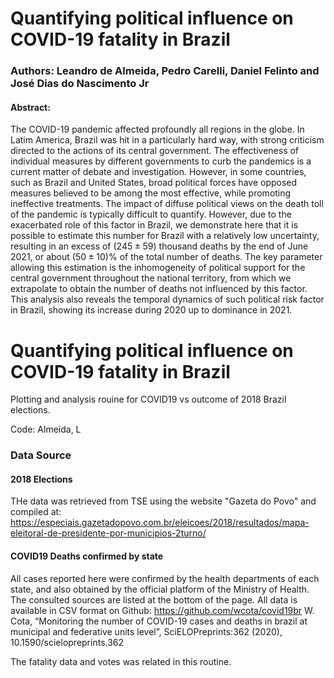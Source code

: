 # Quantifying political influence on COVID-19 fatality in Brazil
### Authors: Leandro de Almeida, Pedro Carelli, Daniel Felinto and José Dias do Nascimento Jr

#### Abstract:
The COVID-19 pandemic affected profoundly all regions in the globe. In Latim America, Brazil was hit in a particularly hard way, with strong criticism directed to the actions of its central government. The effectiveness of individual measures by different governments to curb the pandemics is a current matter of debate and investigation. However, in some countries, such as Brazil and United States, broad political forces have opposed measures believed to be among the most effective, while promoting ineffective treatments. The impact of diffuse political views on the death toll of the pandemic is typically difficult to quantify. However, due to the exacerbated role of this factor in Brazil, we demonstrate here that it is possible to estimate this number for Brazil with a relatively low uncertainty, resulting in an excess of $(245 \pm 59)$ thousand deaths by the end of June 2021, or about $(50 \pm 10)$\% of the total number of deaths. The key parameter allowing this estimation is the inhomogeneity of political support for the central government throughout the national territory, from which we extrapolate to obtain the number of deaths not influenced by this factor. This analysis also reveals the temporal dynamics of such political risk factor in Brazil, showing its increase during 2020 up to dominance in 2021.



# Quantifying political influence on COVID-19 fatality in Brazil
Plotting and analysis rouine for COVID19 vs outcome of 2018 Brazil elections.

Code: Almeida, L

### Data Source
#### 2018 Elections

THe data was retrieved from TSE using the website "Gazeta do Povo" and compiled at:
https://especiais.gazetadopovo.com.br/eleicoes/2018/resultados/mapa-eleitoral-de-presidente-por-municipios-2turno/

#### COVID19 Deaths confirmed by state
All cases reported here were confirmed by the health departments of each state, and also obtained by the official platform of the Ministry of Health. The consulted sources are listed at the bottom of the page. All data is available in CSV format on Github: https://github.com/wcota/covid19br
W. Cota, “Monitoring the number of COVID-19 cases and deaths in brazil at municipal and federative units level”, SciELOPreprints:362 (2020), 10.1590/scielopreprints.362

The fatality data and votes was related in this routine.

# #
